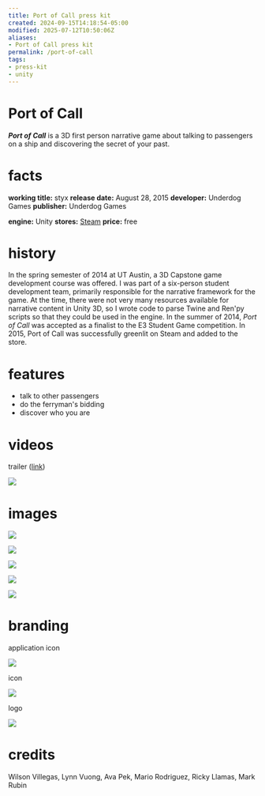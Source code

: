 ```yaml
---
title: Port of Call press kit
created: 2024-09-15T14:18:54-05:00
modified: 2025-07-12T10:50:06Z
aliases:
- Port of Call press kit
permalink: /port-of-call
tags:
- press-kit
- unity
---
```


# Port of Call

_**Port of Call**_ is a 3D first person narrative game about talking to passengers on a ship and discovering the secret of your past.

# facts

<div class="flex">
<div style="flex-grow: 1">

**working title:** styx
**release date:** August 28, 2015
**developer:** Underdog Games
**publisher:** Underdog Games

</div>
<div style="flex-grow: 1">

**engine:** Unity
**stores:** [Steam](https://store.steampowered.com/app/356520/Port_of_Call/)
**price:** free

</div>
</div>

# history

In the spring semester of 2014 at UT Austin, a 3D Capstone game development course was offered. I was part of a six-person student development team, primarily responsible for the narrative framework for the game. At the time, there were not very many resources available for narrative content in Unity 3D, so I wrote code to parse Twine and Ren'py scripts so that they could be used in the engine. In the summer of 2014, _Port of Call_ was accepted as a finalist to the E3 Student Game competition. In 2015, Port of Call was successfully greenlit on Steam and added to the store.

# features

- talk to other passengers
- do the ferryman's bidding
- discover who you are

# videos

trailer ([link](https://www.youtube.com/watch?v=ACe8NJ5Y2iE))

![](https://www.youtube.com/watch?v=ACe8NJ5Y2iE)

# images

![](screen-1.jpg)

![](screen-2.jpg)

![](screen-3.jpg)

![](screen-4.jpg)

![](screen-5.jpg)

# branding

application icon

![](icon.jpg)

icon

![](icon.png)

logo

![](logo.png)

# credits

Wilson Villegas, Lynn Vuong, Ava Pek, Mario Rodriguez, Ricky Llamas, Mark Rubin
